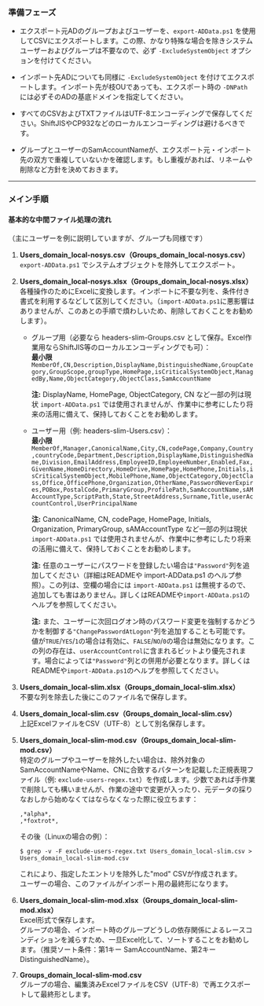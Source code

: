 ### 準備フェーズ

- エクスポート元ADのグループおよびユーザーを、`export-ADData.ps1` を使用してCSVにエクスポートします。この際、かなり特殊な場合を除きシステムユーザーおよびグループは不要なので、必ず `-ExcludeSystemObject` オプションを付けてください。

- インポート先ADについても同様に `-ExcludeSystemObject` を付けてエクスポートします。インポート先が枝OUであっても、エクスポート時の `-DNPath` には必ずそのADの基底ドメインを指定してください。

- すべてのCSVおよびTXTファイルはUTF-8エンコーディングで保存してください。ShiftJISやCP932などのローカルエンコーディングは避けるべきです。

- グループとユーザーのSamAccountNameが、エクスポート元・インポート先の双方で重複していないかを確認します。もし重複があれば、リネームや削除など方針を決めておきます。

---

### メイン手順

#### 基本的な中間ファイル処理の流れ
（主にユーザーを例に説明していますが、グループも同様です）

1. **Users_domain_local-nosys.csv（Groups_domain_local-nosys.csv）**  
   `export-ADData.ps1` でシステムオブジェクトを除外してエクスポート。

2. **Users_domain_local-nosys.xlsx（Groups_domain_local-nosys.xlsx）**  
   各種操作のためにExcelに変換します。インポートに不要な列を、条件付き書式を利用するなどして区別してください。（`import-ADData.ps1`に悪影響はありませんが、このあとの手順で煩わしいため、削除しておくことをお勧めします）。

   - グループ用（必要なら headers-slim-Groups.csv として保存。Excel作業用ならShiftJIS等のローカルエンコーディングでも可）：  
     **最小限**  
     `MemberOf,CN,Description,DisplayName,DistinguishedName,GroupCategory,GroupScope,groupType,HomePage,isCriticalSystemObject,ManagedBy,Name,ObjectCategory,ObjectClass,SamAccountName`  

     **注:** DisplayName, HomePage, ObjectCategory, CN など一部の列は現状 `import-ADData.ps1` では使用されませんが、作業中に参考にしたり将来の活用に備えて、保持しておくことをお勧めします。

   - ユーザー用（例: headers-slim-Users.csv）：  
     **最小限**  
     `MemberOf,Manager,CanonicalName,City,CN,codePage,Company,Country,countryCode,Department,Description,DisplayName,DistinguishedName,Division,EmailAddress,EmployeeID,EmployeeNumber,Enabled,Fax,GivenName,HomeDirectory,HomeDrive,HomePage,HomePhone,Initials,isCriticalSystemObject,MobilePhone,Name,ObjectCategory,ObjectClass,Office,OfficePhone,Organization,OtherName,PasswordNeverExpires,POBox,PostalCode,PrimaryGroup,ProfilePath,SamAccountName,sAMAccountType,ScriptPath,State,StreetAddress,Surname,Title,userAccountControl,UserPrincipalName`

     **注:** CanonicalName, CN, codePage, HomePage, Initials, Organization, PrimaryGroup, sAMAccountType など一部の列は現状 `import-ADData.ps1` では使用されませんが、作業中に参考にしたり将来の活用に備えて、保持しておくことをお勧めします。

     **注:** 任意のユーザーにパスワードを登録したい場合は`"Password"`列を追加してください（詳細はREADMEや import-ADData.ps1 のヘルプ参照）。この列は、空欄の場合には `import-ADData.ps1` は無視するので、追加しても害はありません。詳しくはREADMEや`import-ADData.ps1`のヘルプを参照してください。

     **注:** また、ユーザーに次回ログオン時のパスワード変更を強制するかどうかを制御する`"ChangePasswordAtLogon"`列を追加することも可能です。値が`TRUE`/`YES`/`1`の場合は有効に、`FALSE`/`NO`/`0`の場合は無効になります。この列の存在は、`userAccountControl`に含まれるビットより優先されます。場合によっては`"Password"`列との併用が必要となります。詳しくはREADMEや`import-ADData.ps1`のヘルプを参照してください。

3. **Users_domain_local-slim.xlsx（Groups_domain_local-slim.xlsx）**  
   不要な列を除去した後にこのファイル名で保存します。

4. **Users_domain_local-slim.csv（Groups_domain_local-slim.csv）**  
   上記ExcelファイルをCSV（UTF-8）として別名保存します。

5. **Users_domain_local-slim-mod.csv（Groups_domain_local-slim-mod.csv）**  
   特定のグループやユーザーを除外したい場合は、除外対象のSamAccountNameやName、CNに合致するパターンを記載した正規表現ファイル（例: `exclude-users-regex.txt`）を作成します。少数であれば手作業で削除しても構いませんが、作業の途中で変更が入ったり、元データの採りなおしから始めなくてはならなくなった際に役立ちます：  
   ```
   ,*alpha*,
   ,*foxtrot*,
   ```
   その後（Linuxの場合の例）：  
   ```
   $ grep -v -F exclude-users-regex.txt Users_domain_local-slim.csv > Users_domain_local-slim-mod.csv
   ```
   これにより、指定したエントリを除外した"mod" CSVが作成されます。  
   ユーザーの場合、このファイルがインポート用の最終形になります。

6. **Users_domain_local-slim-mod.xlsx（Groups_domain_local-slim-mod.xlsx）**  
   Excel形式で保存します。  
   グループの場合、インポート時のグループどうしの依存関係によるレースコンディションを減らすため、一旦Excel化して、ソートすることをお勧めします。（推奨ソート条件：第1キー SamAccountName、第2キー DistinguishedName）。

7. **Groups_domain_local-slim-mod.csv**  
   グループの場合、編集済みExcelファイルをCSV（UTF-8）で再エクスポートして最終形とします。
